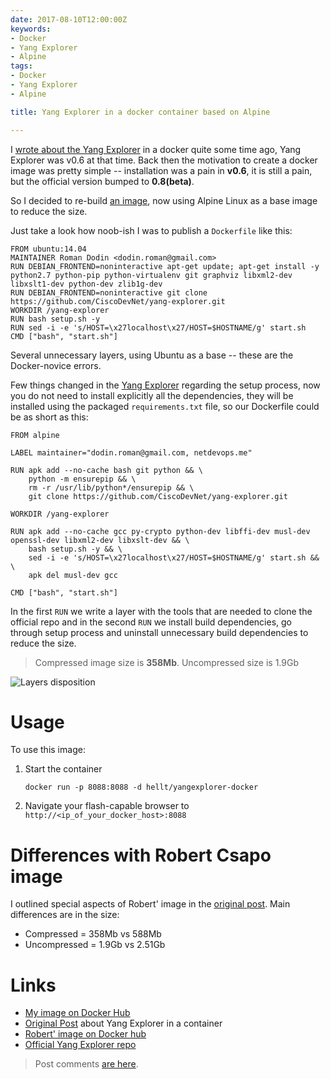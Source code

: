 ```yaml
---
date: 2017-08-10T12:00:00Z
keywords:
- Docker
- Yang Explorer
- Alpine
tags:
- Docker
- Yang Explorer
- Alpine

title: Yang Explorer in a docker container based on Alpine

---
```


I [wrote about the Yang Explorer](http://noshut.ru/2017/01/yang-explorer-in-a-docker-container/) in a docker quite some time ago, Yang Explorer was v0.6 at that time. Back then the motivation to create a docker image was pretty simple -- installation was a pain in **v0.6**, it is still a pain, but the official version bumped to **0.8(beta)**.

So I decided to re-build [an image](https://hub.docker.com/r/hellt/yangexplorer-docker/), now using Alpine Linux as a base image to reduce the size.

<!--more-->

Just take a look how noob-ish I was to publish a `Dockerfile` like this:
```
FROM ubuntu:14.04
MAINTAINER Roman Dodin <dodin.roman@gmail.com>
RUN DEBIAN_FRONTEND=noninteractive apt-get update; apt-get install -y python2.7 python-pip python-virtualenv git graphviz libxml2-dev libxslt1-dev python-dev zlib1g-dev
RUN DEBIAN_FRONTEND=noninteractive git clone https://github.com/CiscoDevNet/yang-explorer.git
WORKDIR /yang-explorer
RUN bash setup.sh -y
RUN sed -i -e 's/HOST=\x27localhost\x27/HOST=$HOSTNAME/g' start.sh
CMD ["bash", "start.sh"]
```

Several unnecessary layers, using Ubuntu as a base -- these are the Docker-novice errors. 

Few things changed in the [Yang Explorer](https://github.com/CiscoDevNet/yang-explorer) regarding the setup process, now you do not need to install explicitly all the dependencies, they will be installed using the packaged `requirements.txt` file, so our Dockerfile could be as short as this:

```
FROM alpine

LABEL maintainer="dodin.roman@gmail.com, netdevops.me"

RUN apk add --no-cache bash git python && \
    python -m ensurepip && \
    rm -r /usr/lib/python*/ensurepip && \
    git clone https://github.com/CiscoDevNet/yang-explorer.git

WORKDIR /yang-explorer

RUN apk add --no-cache gcc py-crypto python-dev libffi-dev musl-dev openssl-dev libxml2-dev libxslt-dev && \
    bash setup.sh -y && \
    sed -i -e 's/HOST=\x27localhost\x27/HOST=$HOSTNAME/g' start.sh && \
    apk del musl-dev gcc

CMD ["bash", "start.sh"]
```

In the first `RUN` we write a layer with the tools that are needed to clone the official repo and in the second `RUN` we install build dependencies, go through setup process and uninstall unnecessary build dependencies to reduce the size.

> Compressed image size is **358Mb**. Uncompressed size is 1.9Gb

![Layers disposition](https://lh3.googleusercontent.com/pIf91DS4P8xb3FFuqVxWIjH3VLS3xS6DXp3UXAK3uJCveF9olt-ICnRj6peqqDnIY2k_WH5JEcl6Zc4LdoA476baHWDAywZ2NiSMG8WfQDd1leycyhdqA38s2hjyeN16bX9VGuXfdlc=w676-h397-no)

# Usage
To use this image:

1. Start the container

    ```
    docker run -p 8088:8088 -d hellt/yangexplorer-docker
    ```
2. Navigate your flash-capable browser to `http://<ip_of_your_docker_host>:8088`

# Differences with Robert Csapo image
I outlined special aspects of Robert' image in the [original post](http://noshut.ru/2017/01/yang-explorer-in-a-docker-container). Main differences are in the size: 

* Compressed = 358Mb vs 588Mb
* Uncompressed = 1.9Gb vs 2.51Gb

# Links

* [My image on Docker Hub](https://hub.docker.com/r/hellt/yangexplorer-docker/)
* [Original Post](http://noshut.ru/2017/01/yang-explorer-in-a-docker-container) about Yang Explorer in a container
* [Robert' image on Docker hub](https://hub.docker.com/r/robertcsapo/yang-explorer/)
* [Official Yang Explorer repo](https://github.com/CiscoDevNet/yang-explorer)

> Post comments [are here](https://gitlab.com/rdodin/netdevops.me/issues/4).